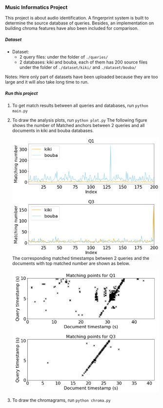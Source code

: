 ### Music Informatics Project
This project is about audio identification. A fingerprint system is built to determine the source database of queries. Besides, an implementation on building chroma features have also been included for comparison.
##### Dataset
- Dataset: 
  - 2 query files: under the folder of `./queries/`
  - 2 databases: kiki and bouba, each of them has 200 source files under the folder of `./dataset/kiki/` and `./dataset/bouba/`

Notes: Here only part of datasets have been uploaded because they are too large and it will also take long time to run.

##### Run this project
1. To get match results between all queries and databases, run `python main.py`
2. To draw the analysis plots, run `python plot.py`
   The following figure shows the number of Matched anchors between 2 queries and all documents in kiki and bouba databases.
   
   ![matched results](./graphs/match_result.png)
   The corresponding matched timestamps between 2 queries and the documents with top matched number are shown as below.
   
   ![matched points](./graphs/matched_points.png)
3. To draw the chromagrams, run `python chroma.py`
